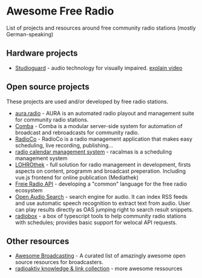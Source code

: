 # Awesome Free Radio

List of projects and resources around free community radio stations (mostly German-speaking)

## Hardware projects

* [Studioguard](http://studioguard.eu) - audio technology for visually impaired. [explain video](https://www.youtube.com/watch?v=CKWSHuKffW4)

## Open source projects

These projects are used and/or developed by free radio stations.

* [aura.radio](https://aura.radio) - AURA is an automated radio playout and management suite for community radio stations.
* [Comba](https://github.com/FreieRadios/comba) - Comba is a modular server-side system for automation of broadcast and rebroadcasts for community radio.
* [RadioCo](https://github.com/RadioCorax/radioco) - RadioCo is a radio management application that makes easy scheduling, live recording, publishing...
* [radio calendar management system](https://github.com/rapilodev/racalmas) - racalmas is a scheduling management system
* [LOHROthek](https://git.hack-hro.de/lohro/lohrothek/) - full solution for radio management in development, firsts aspects on content, programm and broadcast preperation. Including vue.js frontend for online publication (Mediathek)
* [Freie Radio API](https://git.hack-hro.de/lohro/bfr-api) - developing a "common" language for the free radio ecosystem
* [Open Audio Search](https://openaudiosearch.org/) - search engine for audio. It can index RSS feeds and use automatic speech recognition to extract text from audio. User can play results directly as OAS jumping right to search result snippets.
* [radiobox](https://github.com/FreieRadios/radiobox) - a box of typescript tools to help community radio stations with schedules; provides basic support for welocal API requests.


## Other resources

* [Awesome Broadcasting](https://github.com/ebu/awesome-broadcasting) - A curated list of amazingly awesome open source resources for broadcasters.
* [radioaktiv knowledge & link collection](https://github.com/radioaktiv/knowledge) - more awesome ressources


